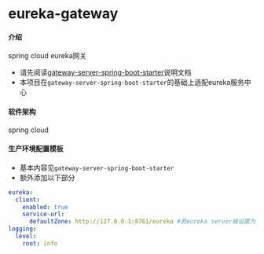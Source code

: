 # eureka-gateway

#### 介绍
spring cloud eureka网关
- 请先阅读[gateway-server-spring-boot-starter](https://github.com/rainmanhhh/gateway-server-spring-boot-starter)说明文档
- 本项目在`gateway-server-spring-boot-starter`的基础上适配eureka服务中心

#### 软件架构
spring cloud

#### 生产环境配置模板
- 基本内容见`gateway-server-spring-boot-starter`
- 额外添加以下部分
```yaml
eureka:
  client:
    enabled: true
    service-url:
      defaultZone: http://127.0.0.1:8761/eureka #若eureka server被设置为其他端口，或与gateway不在同一台服务器，此处需要修改
logging:
  level:
    root: info
```
